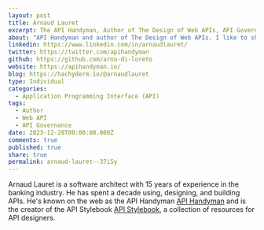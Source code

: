 ```yaml
---
layout: post
title: Arnaud Lauret
excerpt: The API Handyman, Author of The Design of Web APIs, API Governance Lead at Postman
about: "API Handyman and author of The Design of Web APIs. I like to share what I do, struggle with, learn, and teach while working in the API space"
linkedin: https://www.linkedin.com/in/arnaudlauret/
twitter: https://twitter.com/apihandyman
github: https://github.com/arno-di-loreto
website: https://apihandyman.io/
blog: https://hachyderm.io/@arnaudlauret
type: Individual
categories:
  - Application Programming Interface (API)
tags:
  - Author
  - Web API
  - API Governance
date: 2023-12-28T00:00:00.000Z
comments: true
published: true
share: true
permalink: arnaud-lauret--37i5y
---
```

Arnaud Lauret is a software architect with 15 years of experience in the banking industry. He has spent a decade using, designing, and building APIs. He's known on the web as the API Handyman [API Handyman](http://apihandyman.io) and is the creator of the API Stylebook [API Stylebook](http://apistylebook.com), a collection of resources for API designers.

